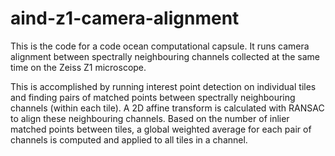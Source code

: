 # aind-z1-camera-alignment

This is the code for a code ocean computational capsule. 
It runs camera alignment between spectrally neighbouring channels collected at the same time on the Zeiss Z1 microscope. 

This is accomplished by running interest point detection on individual tiles and finding pairs of matched points between spectrally neighbouring channels (within each tile). 
A 2D affine transform is calculated with RANSAC to align these neighbouring channels. 
Based on the number of inlier matched points between tiles, a global weighted average for each pair of channels is computed and applied to all tiles in a channel. 

